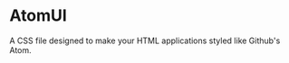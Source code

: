 <h1>AtomUI</h1>
<p>A CSS file designed to make your HTML applications styled like Github's Atom.</p>
